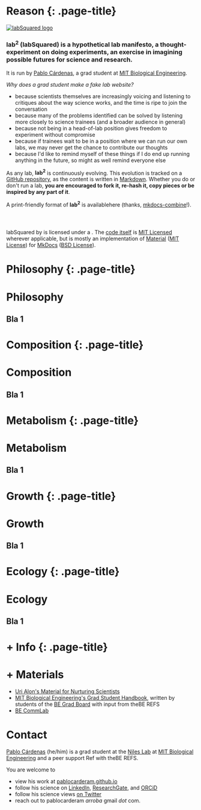 # Reason {: .page-title}


[![labSquared logo][logo]](/Users/palo/Documents/GitHub/labSquared/site/index.md)

### **lab<sup>2</sup>** (labSquared) is a hypothetical lab manifesto, a thought-experiment on doing experiments, an exercise in imagining possible futures for science and research.

It is run by [Pablo Cárdenas](https://pablocarderam.github.io/), a grad student at [MIT Biological Engineering](https://be.mit.edu/).

*Why does a grad student make a fake lab website?*

- because scientists themselves are increasingly voicing and listening to critiques about the way science works, and the time is ripe to join the conversation
- because many of the problems identified can be solved by listening more closely to science trainees (and a broader audience in general)
- because not being in a head-of-lab position gives freedom to experiment without compromise
- because if trainees wait to be in a position where we can run our own labs, we may never get the chance to contribute our thoughts
- because I'd like to remind myself of these things if I do end up running anything in the future, so might as well remind everyone else

As any lab, **lab<sup>2</sup>** is continuously evolving. This evolution is tracked on a [GitHub repository](https://github.com/pablocarderam/labSquared/), as the content is written in [Markdown](https://www.markdownguide.org/). Whether you do or don't run a lab, **you are encouraged to fork it, re-hash it, copy pieces or be inspired by any part of it**.

A print-friendly format of **lab<sup>2</sup>** is availablehere (thanks, [mkdocs-combine](https://twardoch.github.io/mkdocs-combine/)!).

#

<br /><span xmlns:dct="http://purl.org/dc/terms/" href="http://purl.org/dc/dcmitype/Text" property="dct:title" rel="dct:type">labSquared</span> by  is licensed under a . The [code itself](https://github.com/pablocarderam/labSquared/) is [MIT Licensed](https://choosealicense.com/licenses/mit/) wherever applicable, but is mostly an implementation of [Material](https://squidfunk.github.io/mkdocs-material/) ([MIT License](https://choosealicense.com/licenses/mit/)) for [MkDocs](https://www.mkdocs.org/) ([BSD License](https://opensource.org/licenses/BSD-2-Clause)).


[logo]: img/labSquared_logo_title.svg "labSquared: A laboratory laboratory"

# Philosophy {: .page-title}

# Philosophy

## Bla 1

# Composition {: .page-title}

# Composition

## Bla 1

# Metabolism {: .page-title}

# Metabolism

## Bla 1

# Growth {: .page-title}

# Growth

## Bla 1

# Ecology {: .page-title}

# Ecology

## Bla 1

# + Info {: .page-title}

# + Materials

- [Uri Alon's Material for Nurturing Scientists](https://www.weizmann.ac.il/mcb/UriAlon/materials-nurturing-scientists)
- [MIT Biological Engineering's Grad Student Handbook](https://begradhandbook.mit.edu/), written by students of the [BE Grad Board](https://bestudents.mit.edu/) with input from theBE REFS
- [BE CommLab](https://mitcommlab.mit.edu/be/)

# Contact

[Pablo Cárdenas](https://pablocarderam.github.io/) (he/him) is a grad student at the [Niles Lab](https://web.mit.edu/nileslab/) at [MIT Biological Engineering](https://be.mit.edu/) and a peer support Ref with theBE REFS.

You are welcome to

- view his work at [pablocarderam.github.io](https://pablocarderam.github.io/)
- follow his science on [LinkedIn](https://www.linkedin.com/in/pablocarderam/), [ResearchGate](https://www.researchgate.net/profile/Pablo_Cardenas_R), and [ORCiD](https://orcid.org/0000-0001-7015-0512)
- follow his science views [on Twitter](https://twitter.com/pcr_guy)
- reach out to pablocarderam *arroba* gmail *dot* com.
